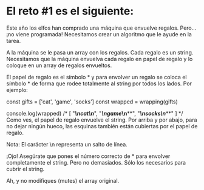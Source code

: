# El reto #1 es el siguiente:

Este año los elfos han comprado una máquina que envuelve regalos. Pero… ¡no viene programada! Necesitamos crear un algoritmo que le ayude en la tarea.

A la máquina se le pasa un array con los regalos. Cada regalo es un string. Necesitamos que la máquina envuelva cada regalo en papel de regalo y lo coloque en un array de regalos envueltos.

El papel de regalo es el símbolo * y para envolver un regalo se coloca el símbolo * de forma que rodee totalmente al string por todos los lados. Por ejemplo:

const gifts = ['cat', 'game', 'socks']
const wrapped = wrapping(gifts)

console.log(wrapped)
/* [
  "*****\n*cat*\n*****",
  "******\n*game*\n******",
  "*******\n*socks*\n*******"
] */
Como ves, el papel de regalo envuelve el string. Por arriba y por abajo, para no dejar ningún hueco, las esquinas también están cubiertas por el papel de regalo.

Nota: El carácter \n representa un salto de línea.

¡Ojo! Asegúrate que pones el número correcto de * para envolver completamente el string. Pero no demasiados. Sólo los necesarios para cubrir el string.

Ah, y no modifiques (mutes) el array original.